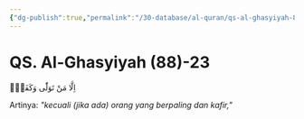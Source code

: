 ```yaml
---
{"dg-publish":true,"permalink":"/30-database/al-quran/qs-al-ghasyiyah-88-23/"}
---
```



# QS. Al-Ghasyiyah (88)-23
اِلَّا مَنْ تَوَلّٰى وَكَفَرَۙ

Artinya: *"kecuali (jika ada) orang yang berpaling dan kafir,"*
